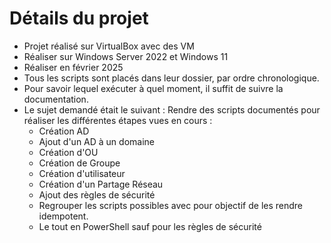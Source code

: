# Détails du projet 
- Projet réalisé sur VirtualBox avec des VM
- Réaliser sur Windows Server 2022 et Windows 11
- Réaliser en février 2025
- Tous les scripts sont placés dans leur dossier, par ordre chronologique. 
- Pour savoir lequel exécuter à quel moment, il suffit de suivre la documentation. 
- Le sujet demandé était le suivant : Rendre des scripts documentés pour réaliser les différentes étapes vues en cours : 
	- Création AD 
	- Ajout d'un AD à un domaine 
	- Création d'OU 
	- Création de Groupe 
	- Création d'utilisateur 
	- Création d'un Partage Réseau 
	- Ajout des règles de sécurité 
	- Regrouper les scripts possibles avec pour objectif de les rendre idempotent.
	- Le tout en PowerShell sauf pour les règles de sécurité
